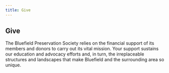 ```yaml
---
title: Give
---
```


<h2 id="give">Give</h2>

The Bluefield Preservation Society relies on the financial support of its members and donors to carry out its vital mission. Your support sustains our education and advocacy efforts and, in turn, the irreplaceable structures and landscapes that make Bluefield and the surrounding area so unique.